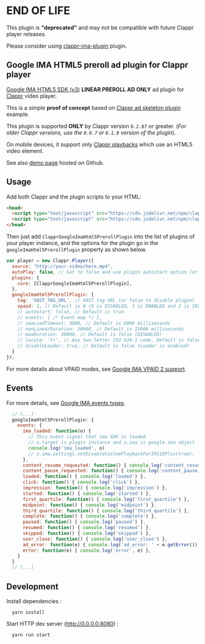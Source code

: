 # END OF LIFE

This plugin is __"deprecated"__ and may not be compatible with future Clappr player releases.

Please consider using [clappr-ima-plugin](https://github.com/kslimani/clappr-ima-plugin) plugin.


## Google IMA HTML5 preroll ad plugin for Clappr player

[Google IMA HTML5 SDK (v3)](https://developers.google.com/interactive-media-ads/docs/sdks/html5/quickstart) __LINEAR PREROLL AD ONLY__ ad plugin for [Clappr](https://github.com/clappr/clappr) video player.

This is a simple __proof of concept__ based on [Clappr ad skeleton plugin](https://github.com/kslimani/clappr-html5-preroll-skeleton-plugin) example.

This plugin is supported __ONLY__ by Clappr version `0.2.87` or greater. (_For older Clappr versions, use the `0.0.7` or `0.1.0` version of the plugin_).

On mobile devices, it support only [Clappr playbacks](https://github.com/clappr/clappr/tree/master/src/playbacks) which use an HTML5 video element.

See also [demo page](https://kslimani.github.io/clappr-google-ima-html5-preroll/) hosted on Github.

## Usage

Add both Clappr and the plugin scripts to your HTML:

```html
<head>
  <script type="text/javascript" src="https://cdn.jsdelivr.net/npm/clappr@latest/dist/clappr.min.js"></script>
  <script type="text/javascript" src="https://cdn.jsdelivr.net/npm/clappr-google-ima-html5-preroll-plugin@latest/dist/clappr-google-ima-html5-preroll-plugin.min.js"></script><!-- yes, that's a long name ;-) -->
</head>
```

Then just add `ClapprGoogleImaHtml5PrerollPlugin` into the list of plugins of your player instance, and the options for the plugin go in the `googleImaHtml5PrerollPlugin` property as shown below.

```javascript
var player = new Clappr.Player({
  source: "http://your.video/here.mp4",
  autoPlay: false, // Set to false and use plugin autostart option (or set to true if tag is false)
  plugins: {
    core: [ClapprGoogleImaHtml5PrerollPlugin],
  },
  googleImaHtml5PrerollPlugin: {
    tag: 'VAST_TAG_URL', // VAST tag URL (or false to disable plugin)
    vpaid: 1, // Default is 0 (0 is DISABLED, 1 is ENABLED and 2 is INSECURE)
    // autostart: false, // Default is true
    // events: { /* Event map */ },
    // imaLoadTimeout: 3000, // Default is 6000 milliseconds
    // nonLinearDuration: 20000, // Default is 15000 milliseconds
    // maxDuration: 30000, // Default is false (DISABLED)
    // locale: 'fr', // Any two-letter ISO 639-1 code. Default is false (Do not setup)
    // disableLoader: true, // Default is false (Loader is enabled)
  }
});
```

For more details about VPAID modes, see [Google IMA VPAID 2 support](https://developers.google.com/interactive-media-ads/docs/sdks/html5/vpaid2js#enabling).

## Events

For more details, see [Google IMA events types](https://developers.google.com/interactive-media-ads/docs/sdks/html5/v3/apis#values_3).

```javascript
  // [...]
  googleImaHtml5PrerollPlugin: {
    events: {
      ima_loaded: function(o) {
        // This event signal that ima SDK is loaded
        // o.target is plugin instance and o.ima is google.ima object
        console.log('ima_loaded', o)
        // o.ima.settings.setDisableCustomPlaybackForIOS10Plus(true);
      },
      content_resume_requested: function() { console.log('content_resume_requested') },
      content_pause_requested: function() { console.log('content_pause_requested') },
      loaded: function() { console.log('loaded') },
      click: function() { console.log('click') },
      impression: function() { console.log('impression') },
      started: function() { console.log('started') },
      first_quartile: function() { console.log('first_quartile') },
      midpoint: function() { console.log('midpoint') },
      third_quartile: function() { console.log('third_quartile') },
      complete: function() { console.log('complete') },
      paused: function() { console.log('paused') },
      resumed: function() { console.log('resumed') },
      skipped: function() { console.log('skipped') },
      user_close: function() { console.log('user_close') },
      ad_error: function(e) { console.log('ad_error: ' + e.getError()) }, // AdErrorEvent
      error: function(e) { console.log('error', e) },
    }
  }
  // [...]
```

## Development

Install dependencies :

```shell
  yarn install
```

Start HTTP dev server (http://0.0.0.0:8080) :

```shell
  yarn run start
```
